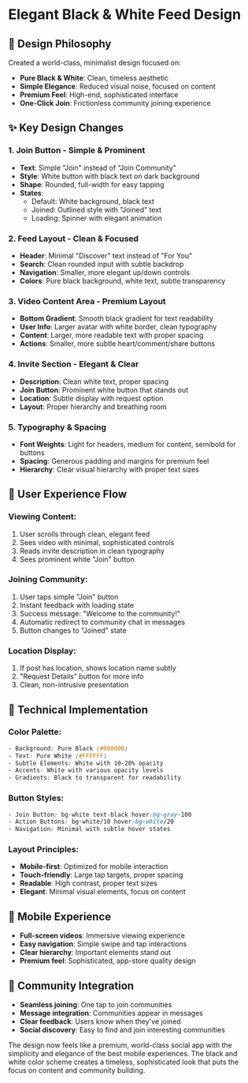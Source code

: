 # Elegant Black & White Feed Design

## 🎨 Design Philosophy
Created a world-class, minimalist design focused on:
- **Pure Black & White**: Clean, timeless aesthetic
- **Simple Elegance**: Reduced visual noise, focused on content
- **Premium Feel**: High-end, sophisticated interface
- **One-Click Join**: Frictionless community joining experience

## ✨ Key Design Changes

### 1. **Join Button - Simple & Prominent**
- **Text**: Simple "Join" instead of "Join Community"
- **Style**: White button with black text on dark background
- **Shape**: Rounded, full-width for easy tapping
- **States**: 
  - Default: White background, black text
  - Joined: Outlined style with "Joined" text
  - Loading: Spinner with elegant animation

### 2. **Feed Layout - Clean & Focused**
- **Header**: Minimal "Discover" text instead of "For You"
- **Search**: Clean rounded input with subtle backdrop
- **Navigation**: Smaller, more elegant up/down controls
- **Colors**: Pure black background, white text, subtle transparency

### 3. **Video Content Area - Premium Layout**
- **Bottom Gradient**: Smooth black gradient for text readability
- **User Info**: Larger avatar with white border, clean typography
- **Content**: Larger, more readable text with proper spacing
- **Actions**: Smaller, more subtle heart/comment/share buttons

### 4. **Invite Section - Elegant & Clear**
- **Description**: Clean white text, proper spacing
- **Join Button**: Prominent white button that stands out
- **Location**: Subtle display with request option
- **Layout**: Proper hierarchy and breathing room

### 5. **Typography & Spacing**
- **Font Weights**: Light for headers, medium for content, semibold for buttons
- **Spacing**: Generous padding and margins for premium feel
- **Hierarchy**: Clear visual hierarchy with proper text sizes

## 🎯 User Experience Flow

### Viewing Content:
1. User scrolls through clean, elegant feed
2. Sees video with minimal, sophisticated controls
3. Reads invite description in clean typography
4. Sees prominent white "Join" button

### Joining Community:
1. User taps simple "Join" button
2. Instant feedback with loading state
3. Success message: "Welcome to the community!"
4. Automatic redirect to community chat in messages
5. Button changes to "Joined" state

### Location Display:
1. If post has location, shows location name subtly
2. "Request Details" button for more info
3. Clean, non-intrusive presentation

## 🔧 Technical Implementation

### Color Palette:
```css
- Background: Pure Black (#000000)
- Text: Pure White (#FFFFFF)
- Subtle Elements: White with 10-20% opacity
- Accents: White with various opacity levels
- Gradients: Black to transparent for readability
```

### Button Styles:
```css
- Join Button: bg-white text-black hover:bg-gray-100
- Action Buttons: bg-white/10 hover:bg-white/20
- Navigation: Minimal with subtle hover states
```

### Layout Principles:
- **Mobile-first**: Optimized for mobile interaction
- **Touch-friendly**: Large tap targets, proper spacing
- **Readable**: High contrast, proper text sizes
- **Elegant**: Minimal visual elements, focus on content

## 📱 Mobile Experience
- **Full-screen videos**: Immersive viewing experience
- **Easy navigation**: Simple swipe and tap interactions
- **Clear hierarchy**: Important elements stand out
- **Premium feel**: Sophisticated, app-store quality design

## 💬 Community Integration
- **Seamless joining**: One tap to join communities
- **Message integration**: Communities appear in messages
- **Clear feedback**: Users know when they've joined
- **Social discovery**: Easy to find and join interesting communities

The design now feels like a premium, world-class social app with the simplicity and elegance of the best mobile experiences. The black and white color scheme creates a timeless, sophisticated look that puts the focus on content and community building.